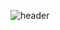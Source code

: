 ![header](https://capsule-render.vercel.app/api?type=transparent&height=200&text=rk&fontColor=0D1117&fontAlignY=45&color=gradient)
